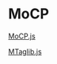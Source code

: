 MoCP
====

[MoCP.js](https://github.com/momomodotcom/MoCP/blob/master/src/MoCP.js "MoCP.js")

[MTaglib.js](https://github.com/momomodotcom/MoCP/blob/master/taglibs/MTaglib.js "MTaglib.js")

